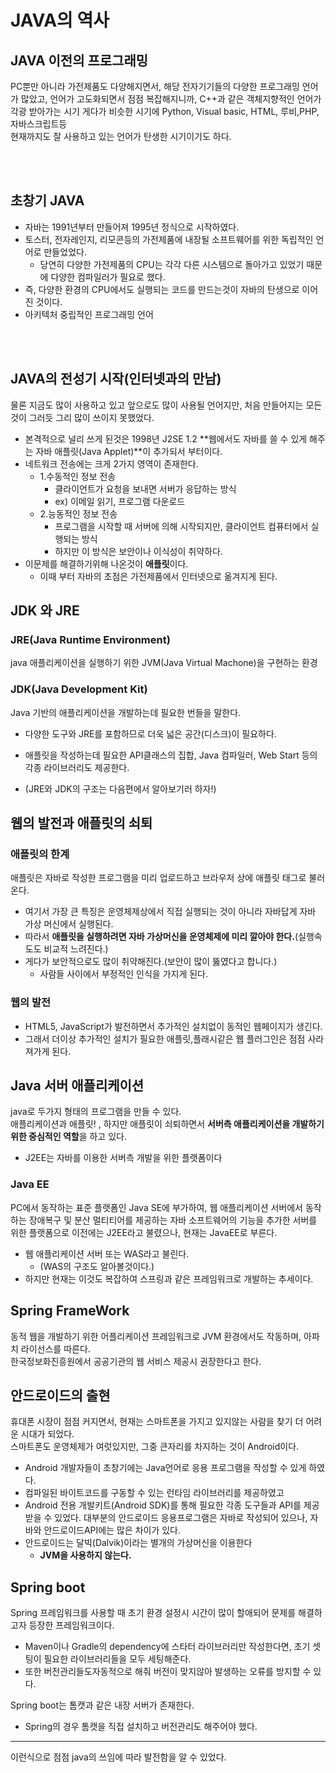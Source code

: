 # JAVA의 역사


## JAVA 이전의 프로그래밍
PC뿐만 아니라 가전제품도 다양해지면서, 해당 전자기기들의 다양한 프로그래밍 언어가 많았고,
언어가 고도화되면서 점점 복잡해지니까, C++과 같은 객체지향적인 언어가 각광 받아가는 시기
게다가 비슷한 시기에 Python, Visual basic, HTML, 루비,PHP, 자바스크립트등    
현재까지도 잘 사용하고 있는 언어가 탄생한 시기이기도 하다. 

<br></br>
## 초창기 JAVA
- 자바는 1991년부터 만들어져 1995년 정식으로 시작하였다.
- 토스터, 전자레인지, 리모콘등의 가전제품에 내장될 소프트웨어를 위한 독립적인 언어로 만들었었다. 
  - 당연히 다양한 가전제품의 CPU는 각각 다른 시스템으로 돌아가고 있었기 때문에 다양한 컴파일러가 필요로 했다. 
 - 즉, 다양한 환경의 CPU에서도 실행되는 코드를 만드는것이 자바의 탄생으로 이어진 것이다.
- 아키텍처 중립적인 프로그래밍 언어

<br></br>
## JAVA의 전성기 시작(인터넷과의 만남)
물론 지금도 많이 사용하고 있고 앞으로도 많이 사용될 언어지만, 처음 만들어지는 모든것이 그러듯 그리 많이 쓰이지 못했었다. 
- 본격적으로 널리 쓰게 된것은 1998년 J2SE 1.2 **웹에서도 자바를 쓸 수 있게 해주는 자바 애플릿(Java Applet)**이 추가되서 부터이다.
- 네트워크 전송에는 크게 2가지 영역이 존재한다. 
  - 1.수동적인 정보 전송
    - 클라이언트가 요청을 보내면 서버가 응답하는 방식
    - ex) 이메일 읽기, 프로그램 다운로드
  - 2.능동적인 정보 전송
    - 프로그램을 시작할 때 서버에 의해 시작되지만, 클라이언트 컴퓨터에서 실행되는 방식
    - 하지만 이 방식은  보안이나 이식성이 취약하다.
- 이문제를 해결하기위해 나온것이 **애플릿**이다.
  - 이때 부터 자바의 초점은 가전제품에서 인터넷으로 옮겨지게 된다.



## JDK 와 JRE 

### JRE(Java Runtime Environment)
java 애플리케이션을 실행하기 위한 JVM(Java Virtual Machone)을 구현하는 환경

### JDK(Java Development Kit)
Java 기반의 애플리케이션을 개발하는데 필요한 번들을 말한다.
- 다양한 도구와 JRE를 포함하므로 더욱 넓은 공간(디스크)이 필요하다. 
- 애플릿을 작성하는데 필요한 API클래스의 집합, Java 컴파일러, Web Start 등의 각종 라이브러리도 제공한다.


- (JRE와 JDK의 구조는 다음편에서 알아보기러 하자!)


## 웹의 발전과 애플릿의 쇠퇴
### 애플릿의 한계
애플릿은 자바로 작성한 프로그램을 미리 업로드하고 브라우저 상에 애플릿 태그로 불러온다.
- 여기서 가장 큰 특징은 운영체제상에서 직접 실행되는 것이 아니라 자바답게 자바 가상 머신에서 실행된다. 
- 따라서 **애플릿을 실행하려면 자바 가상머신을 운영체제에 미리 깔아야 한다.**(실행속도도 비교적 느려진다.)
- 게다가 보안적으로도 많이 취약해진다.(보안이 많이 뚫였다고 합니다.)
  - 사람들 사이에서 부정적인 인식을 가지게 된다.

### 웹의 발전 
 - HTML5, JavaScript가  발전하면서 추가적인 설치없이 동적인 웹페이지가 생긴다.
 - 그래서 더이상 추가적인 설치가 필요한 애플릿,플래시같은 웹 플러그인은 점점 사라져가게 된다.


## Java 서버 애플리케이션
java로 두가지 형태의 프로그램을 만들 수 있다.    
애플리케이션과 애플릿! , 하지만 애플릿이 쇠퇴하면서 **서버측 애플리케이션을 개발하기 위한 중심적인 역할**을 하고 있다.   
 - J2EE는 자바를 이용한 서버측 개발을 위한 플랫폼이다
### Java EE 
PC에서 동작하는 표준 플랫폼인 Java SE에 부가하여, 웹 애플리케이션 서버에서 동작하는 장애복구 및 분산 멀티티어를 제공하는 자바 소프트웨어의 기능을 추가한 서버를 위한 플랫폼으로 이전에는 J2EE라고 불렸으나, 현재는 JavaEE로 부른다.
- 웹 애플리케이션 서버 또는 WAS라고 불린다. 
  - (WAS의 구조도 알아볼것이다.)   
- 하지만 현재는 이것도 복잡하여 스프링과 같은 프레임워크로 개발하는 추세이다.  

## Spring FrameWork
동적 웹을 개발하기 위한 어플리케이션 프레임워크로 JVM 환경에서도 작동하며, 아파치 라이선스를 따른다.    
 한국정보화진흥원에서 공공기관의 웹 서비스 제공시 권장한다고 한다.   
 
## 안드로이드의 출현
휴대폰 시장이 점점 커지면서, 현재는 스마트폰을 가지고 있지않는 사람을 찾기 더 어려운 시대가 되었다.    
스마트폰도 운영체제가 여럿있지만, 그중 큰자리를 차지하는 것이 Android이다.    
 -  Android 개발자들이 초창기에는 Java언어로 응용 프로그램을 작성할 수 있게 하였다.  
 -  컴파일된 바이트코드를 구동할 수 있는 런타임 라이브러리를 제공하였고
 -  Android 전용 개발키트(Android SDK)를 통해 필요한 각종 도구들과 API를 제공받을 수 있었다.
대부분의 안드로이드 응용프로그램은 자바로 작성되어 있으나, 자바와 안드로이드API에는 많은 차이가 있다. 
 - 안드로이드는 달빅(Dalvik)이라는 별개의 가상머신을 이용한다
    - **JVM을 사용하지 않는다.**


## Spring boot 
Spring 프레임워크를 사용할 때 초기 환경 설정시 시간이 많이 할애되어 문제를 해결하고자 등장한 프레임워크이다.
- Maven이나 Gradle의 dependency에 스타터 라이브러리만 작성한다면, 초기 셋팅이 필요한 라이브러리들을 모두 세팅해준다.
-  또한 버전관리들도자동적으로 해줘 버전이 맞지않아 발생하는 오류를 방지할 수 있다.
   
Spring boot는 톰캣과 같은 내장 서버가 존재한다.
 - Spring의 경우 톰캣을 직접 설치하고 버전관리도 해주어야 했다. 

- - - 

이런식으로 점점 java의 쓰임에 따라 발전함을 알 수 있었다.
